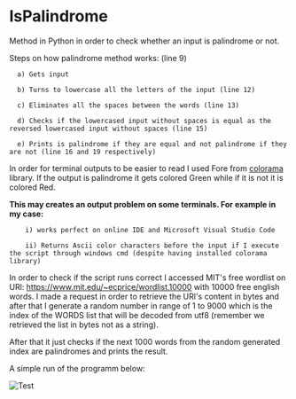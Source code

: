 # IsPalindrome
Method in Python in order to check whether an input is palindrome or not.


Steps on how palindrome method works: (line 9)

      a) Gets input
  
      b) Turns to lowercase all the letters of the input (line 12)
  
      c) Eliminates all the spaces between the words (line 13)
  
      d) Checks if the lowercased input without spaces is equal as the reversed lowercased input without spaces (line 15)
      
      e) Prints is palindrome if they are equal and not palindrome if they are not (line 16 and 19 respectively)
  
  
  In order for terminal outputs to be easier to read I used Fore from [colorama](https://pypi.org/project/colorama/) library. If the output is palindrome it gets colored Green while if it is not it is colored Red.
  
  **This may creates an output problem on some terminals. For example in my case:**
  
        i) works perfect on online IDE and Microsoft Visual Studio Code 
                                           
        ii) Returns Ascii color characters before the input if I execute the script through windows cmd (despite having installed colorama library)
                                                          

In order to check if the script runs correct I accessed MIT's free wordlist on URl: https://www.mit.edu/~ecprice/wordlist.10000 with 10000 free english words.
I made a request in order to retrieve the URl's content in bytes and after that I generate a random number in range of 1 to 9000 which is the index of the WORDS list that will be decoded from utf8 (remember we retrieved the list in bytes not as a string). 

After that it just checks if the next 1000 words from the random generated index are palindromes and prints the result.  



A simple run of the programm below:

![Test](https://user-images.githubusercontent.com/25775301/176483418-f39653f8-6bf4-4080-8833-13e20449e624.png)

